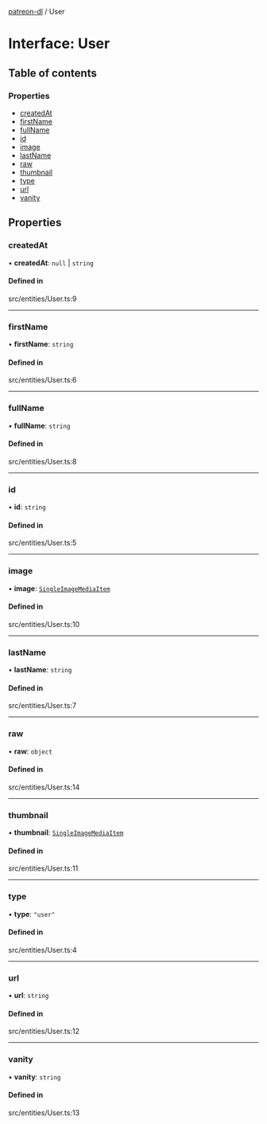 [patreon-dl](../README.md) / User

# Interface: User

## Table of contents

### Properties

- [createdAt](User.md#createdat)
- [firstName](User.md#firstname)
- [fullName](User.md#fullname)
- [id](User.md#id)
- [image](User.md#image)
- [lastName](User.md#lastname)
- [raw](User.md#raw)
- [thumbnail](User.md#thumbnail)
- [type](User.md#type)
- [url](User.md#url)
- [vanity](User.md#vanity)

## Properties

### createdAt

• **createdAt**: ``null`` \| `string`

#### Defined in

src/entities/User.ts:9

___

### firstName

• **firstName**: `string`

#### Defined in

src/entities/User.ts:6

___

### fullName

• **fullName**: `string`

#### Defined in

src/entities/User.ts:8

___

### id

• **id**: `string`

#### Defined in

src/entities/User.ts:5

___

### image

• **image**: [`SingleImageMediaItem`](SingleImageMediaItem.md)

#### Defined in

src/entities/User.ts:10

___

### lastName

• **lastName**: `string`

#### Defined in

src/entities/User.ts:7

___

### raw

• **raw**: `object`

#### Defined in

src/entities/User.ts:14

___

### thumbnail

• **thumbnail**: [`SingleImageMediaItem`](SingleImageMediaItem.md)

#### Defined in

src/entities/User.ts:11

___

### type

• **type**: ``"user"``

#### Defined in

src/entities/User.ts:4

___

### url

• **url**: `string`

#### Defined in

src/entities/User.ts:12

___

### vanity

• **vanity**: `string`

#### Defined in

src/entities/User.ts:13
